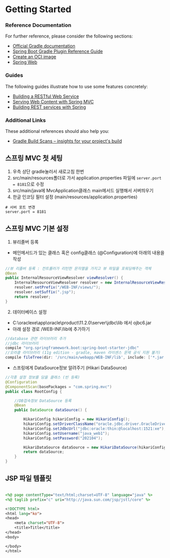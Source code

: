 # Getting Started

### Reference Documentation
For further reference, please consider the following sections:

* [Official Gradle documentation](https://docs.gradle.org)
* [Spring Boot Gradle Plugin Reference Guide](https://docs.spring.io/spring-boot/docs/2.5.5/gradle-plugin/reference/html/)
* [Create an OCI image](https://docs.spring.io/spring-boot/docs/2.5.5/gradle-plugin/reference/html/#build-image)
* [Spring Web](https://docs.spring.io/spring-boot/docs/2.5.5/reference/htmlsingle/#boot-features-developing-web-applications)

### Guides
The following guides illustrate how to use some features concretely:

* [Building a RESTful Web Service](https://spring.io/guides/gs/rest-service/)
* [Serving Web Content with Spring MVC](https://spring.io/guides/gs/serving-web-content/)
* [Building REST services with Spring](https://spring.io/guides/tutorials/bookmarks/)

### Additional Links
These additional references should also help you:

* [Gradle Build Scans – insights for your project's build](https://scans.gradle.com#gradle)



## 스프링 MVC 첫 세팅
1. 우측 상단 gradle눌러서 새로고침 한번
2. src/main/resources폴더로 가서 application.properties 파일에
   `server.port = 8181`으로 수정
3. src/main/java에 MvcApplication클래스 main메서드 실행해서 서버띄우기
4. 한글 인코딩 필터 설정 (main/resources/application.properties)
```
# 서버 포트 변경
server.port = 8181

```

## 스프링 MVC 기본 설정
1. 뷰리졸버 등록
- 메인메서드가 있는 클래스 혹은 config클래스 (@Configuration)에 아래의 내용을 작성
```java
//뷰 리졸버 등록 : 컨트롤러가 리턴한 문자열을 가지고 뷰 파일을 포워딩해주는 객체
@Bean
public InternalResourceViewResolver viewResolver() {
    InternalResourceViewResolver resolver = new InternalResourceViewResolver();
    resolver.setPrefix("/WEB-INF/views/");
    resolver.setSuffix(".jsp");
    return resolver;
}
```

2. 데이터베이스 설정
- C:\oraclexe\app\oracle\product\11.2.0\server\jdbc\lib 에서 ojbc6.jar
- 아래 설정 경로 /WEB-INF/lib에 추가하기
```groovy
//database 관련 라이브러리 추가
//jdbc 라이브러리
compile "org.springframework.boot:spring-boot-starter-jdbc"
//오라클 라이브러리 (11g edition - gradle, maven 라이센스 문제 공식 지원 불가)
compile fileTree(dir: '/src/main/webapp/WEB-INF/lib', include: ['*.jar'])
```

- 스프링에게 DataSource정보 알려주기 (Hikari DataSource)
```java
//각종 설정 정보를 담을 클래스 (빈 등록)
@Configuration
@ComponentScan(basePackages = "com.spring.mvc")
public class RootConfig {

    //DB접속정보 DataSource 등록
    @Bean
    public DataSource dataSource() {

        HikariConfig hikariConfig = new HikariConfig();
        hikariConfig.setDriverClassName("oracle.jdbc.driver.OracleDriver");
        hikariConfig.setJdbcUrl("jdbc:oracle:thin:@localhost:1521:xe");
        hikariConfig.setUsername("java_web1");
        hikariConfig.setPassword("202104");

        HikariDataSource dataSource = new HikariDataSource(hikariConfig);
        return dataSource;
    }
}
```

## JSP 파일 템플릿
```jsp

<%@ page contentType="text/html;charset=UTF-8" language="java" %>
<%@ taglib prefix="c" uri="http://java.sun.com/jsp/jstl/core" %>

<!DOCTYPE html>
<html lang="ko">
<head>
    <meta charset="UTF-8">
    <title>Title</title>
</head>
<body>

</body>
</html>
```